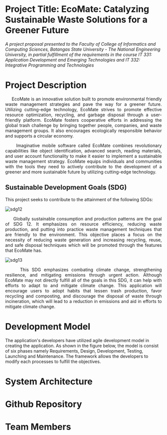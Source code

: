 # Project Title: EcoMate: Catalyzing Sustainable Waste Solutions for a Greener Future
*A project proposal presented to the Faculty of College of Informatics and Computing Sciences, Batangas State University - The National Engineering University, in partial fulfillment of the requirements in the course IT 331: Application Development and Emerging Technologies and IT 332: Integrative Programming and Technologies*

# Project Description

<p align="justify"> &nbsp;&nbsp;&nbsp;&nbsp; EcoMate is an innovative solution built to promote environmental friendly waste management strategies and pave the way for a greener future. Utilizing cutting-edge technology, EcoMate strives to promote effective resource optimization, recycling, and garbage disposal through a user-friendly platform. EcoMate fosters cooperative efforts in addressing the global trash challenge by bringing together people, companies, and waste management groups. It also encourages ecologically responsible behavior and supports a circular economy. </p>

<p align="justify"> &nbsp;&nbsp;&nbsp;&nbsp; Imaginative mobile software called EcoMate combines revolutionary capabilities like object identification, advanced search, reading materials, and user account functionality to make it easier to implement a sustainable waste management strategy. EcoMate equips individuals and communities with the tools they need to actively contribute to the development of a greener and more sustainable future by utilizing cutting-edge technology.</p>

<h2> Sustainable Development Goals (SDG) </h2>
This project seeks to contribute to the attainment of the following SDGs:

![sdg12](https://github.com/eynjiljoy/IT331_IT332_Final_Project/assets/113650068/853f63be-4d46-4795-8e81-2dabd6dc83ea)

<p align="justify"> &nbsp;&nbsp;&nbsp;&nbsp; Globally sustainable consumption and production patterns are the goal of SDG 12. It emphasizes on resource efficiency, reducing waste production, and putting into practice waste management techniques that are friendly to the environment. This objective places a focus on the necessity of reducing waste generation and increasing recycling, reuse, and safe disposal techniques which will be promoted through the features that EcoMate has.</p>

![sdg13](https://github.com/eynjiljoy/IT331_IT332_Final_Project/assets/113650068/8a17cfaa-10d3-42b4-95e2-bf04ee07a611)

<p align="justify"> &nbsp;&nbsp;&nbsp;&nbsp; This SDG emphasizes combating climate change, strengthening resilience, and mitigating emissions through urgent action. Although EcoMate may not directly fulfill all of the goals in this SDG, it can help with efforts to adapt to and mitigate climate change. This application will encourage users to adopt habits that lessen trash production, favor recycling and composting, and discourage the disposal of waste through incineration, which will lead to a reduction in emissions and aid in efforts to mitigate climate change.</p>

# Development Model

The application's developers have utilized agile development model in creating the application. As shown in the figure below, the model is consist of six phases namely Requirements, Design, Development, Testing, Launching and Maintenance. The framework allows the developers to modify each processes to fulfill the objectives.


# System Architecture

# Github Repository

# Team Members
